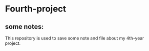 # Fourth-project
## some notes:
This repository is used to save some note and file about my 4th-year project.

